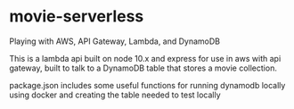 # movie-serverless
Playing with AWS, API Gateway, Lambda, and DynamoDB

This is a lambda api built on node 10.x and express for use in aws with api gateway, built to talk to a DynamoDB table that stores a movie collection.

package.json includes some useful functions for running dynamodb locally using docker and creating the table needed to test locally
